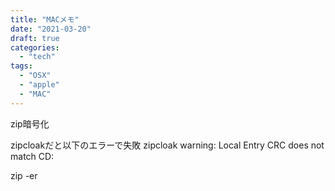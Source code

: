 ```yaml
---
title: "MACメモ"
date: "2021-03-20"
draft: true
categories:
  - "tech"
tags:
  - "OSX"
  - "apple"
  - "MAC"
---
```


zip暗号化

zipcloakだと以下のエラーで失敗
zipcloak warning: Local Entry CRC does not match CD:

zip -er
